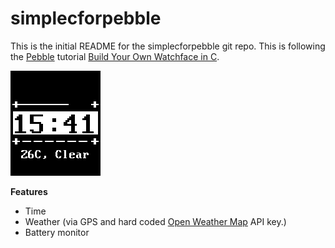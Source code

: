# simplecforpebble
This is the initial README for the simplecforpebble git repo. This is following the [Pebble](https://developer.pebble.com/) tutorial [Build Your Own Watchface in C](https://developer.pebble.com/tutorials/watchface-tutorial/part1/).

![screenshot](screenshots/pebble_screenshot_2016-10-28_15-41-52.png)

**Features**

* Time
* Weather (via GPS and hard coded [Open Weather Map](http://openweathermap.org/) API key.)
* Battery monitor
